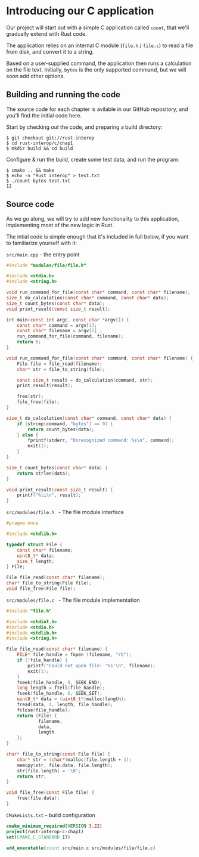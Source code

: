 # Introducing our C application

Our project will start out with a simple C application 
called `count`, that we'll gradually extend with Rust
code.

The application relies on an internal C module (`file.h` / `file.c`) to read
a file from disk, and convert it to a string.

Based on a user-supplied command, the application then runs 
a calculation on the file text. Initially,
`bytes` is the only supported command, but we will soon add 
other options.

## Building and running the code

The source code for each chapter is avilable in our GitHub
repository, and you'll find the initial code here.

Start by checking out the code, and preparing a build directory:

```shell
$ git checkout git://rust-interop
$ cd rust-interop/c/chap1
$ mkdir build && cd build 
```

Configure & run the build, create some test data, and run
the program:

```shell
$ cmake .. && make
$ echo -n "Rust interop" > test.txt
$ ./count bytes test.txt 
12
```

## Source code

As we go along, we will try to add new functionality to this
application, implementing most of the new logic in Rust.

The intial code is simple enough that it's included in  full below,
if you want to familiarize yourself with it:

`src/main.cpp` - the entry point

```c
#include "modules/file/file.h"

#include <stdio.h>
#include <string.h>

void run_command_for_file(const char* command, const char* filename);
size_t do_calculation(const char* command, const char* data);
size_t count_bytes(const char* data);
void print_result(const size_t result);

int main(const int argc, const char *argv[]) {
    const char* command = argv[1];
    const char* filename = argv[2] ;
    run_command_for_file(command, filename);
    return 0;
}

void run_command_for_file(const char* command, const char* filename) {
    File file = file_read(filename);
    char* str = file_to_string(file);

    const size_t result = do_calculation(command, str);
    print_result(result);

    free(str);
    file_free(file);
}

size_t do_calculation(const char* command, const char* data) {
    if (strcmp(command, "bytes") == 0) {
        return count_bytes(data);
    } else {
        fprintf(stderr, "Unrecognized command: %s\n", command);
        exit(1);
    }
}

size_t count_bytes(const char* data) {
    return strlen(data);
}

void print_result(const size_t result) {
    printf("%li\n", result);
}
```

`src/modules/file.h ` - The file module interface

```c
#pragma once

#include <stdlib.h>

typedef struct File {
    const char* filename;
    uint8_t* data;
    size_t length;
} File;

File file_read(const char* filename);
char* file_to_string(File file);
void file_free(File file);
```

`src/modules/file.c ` - The file module implementation

```c
#include "file.h"

#include <stdint.h>
#include <stdio.h>
#include <stdlib.h>
#include <string.h>

File file_read(const char* filename) {
    FILE* file_handle = fopen (filename, "rb");
    if (!file_handle) {
        printf("Could not open file: '%s'\n", filename);
        exit(1);
    }
    fseek(file_handle, 0, SEEK_END);
    long length = ftell(file_handle);
    fseek(file_handle, 0, SEEK_SET);
    uint8_t* data = (uint8_t*)malloc(length);
    fread(data, 1, length, file_handle);
    fclose(file_handle);
    return (File) {
            filename,
            data,
            length
    };
}

char* file_to_string(const File file) {
    char* str = (char*)malloc(file.length + 1);
    memcpy(str, file.data, file.length);
    str[file.length] = '\0';
    return str;
}

void file_free(const File file) {
    free(file.data);
}
```

`CMakeLists.txt` - build configuration

```cmake
cmake_minimum_required(VERSION 3.22)
project(rust-interop-c-chap1)
set(CMAKE_C_STANDARD 17)

add_executable(count src/main.c src/modules/file/file.c)
```